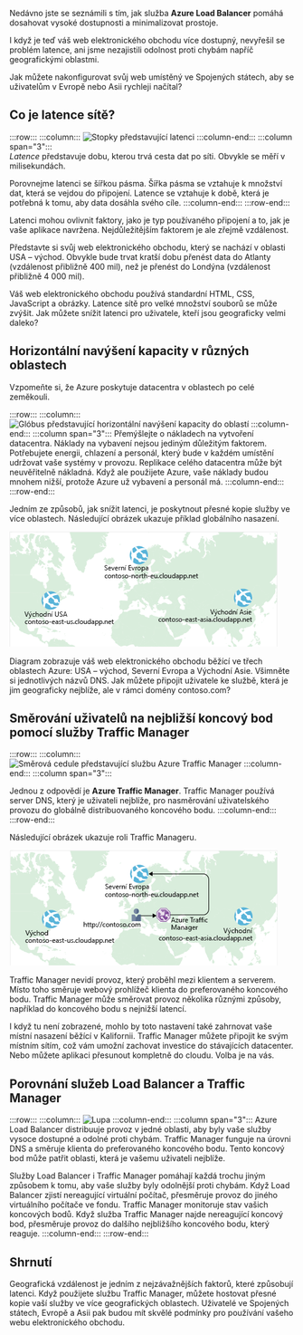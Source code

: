 Nedávno jste se seznámili s tím, jak služba **Azure Load Balancer** pomáhá dosahovat vysoké dostupnosti a minimalizovat prostoje.

I když je teď váš web elektronického obchodu více dostupný, nevyřešil se problém latence, ani jsme nezajistili odolnost proti chybám napříč geografickými oblastmi.

Jak můžete nakonfigurovat svůj web umístěný ve Spojených státech, aby se uživatelům v Evropě nebo Asii rychleji načítal?

## <a name="what-is-network-latency"></a>Co je latence sítě?

:::row:::
  :::column:::
    ![Stopky představující latenci](../media/4-latency.png)
  :::column-end:::
    :::column span="3":::  
_Latence_ představuje dobu, kterou trvá cesta dat po síti. Obvykle se měří v milisekundách.

Porovnejme latenci se šířkou pásma. Šířka pásma se vztahuje k množství dat, která se vejdou do připojení. Latence se vztahuje k době, která je potřebná k tomu, aby data dosáhla svého cíle.
  :::column-end:::
:::row-end:::

Latenci mohou ovlivnit faktory, jako je typ používaného připojení a to, jak je vaše aplikace navržena. Nejdůležitějším faktorem je ale zřejmě vzdálenost.

Představte si svůj web elektronického obchodu, který se nachází v oblasti USA – východ. Obvykle bude trvat kratší dobu přenést data do Atlanty (vzdálenost přibližně 400 mil), než je přenést do Londýna (vzdálenost přibližně 4 000 mil).

Váš web elektronického obchodu používá standardní HTML, CSS, JavaScript a obrázky. Latence sítě pro velké množství souborů se může zvýšit. Jak můžete snížit latenci pro uživatele, kteří jsou geograficky velmi daleko?

## <a name="scale-out-to-different-regions"></a>Horizontální navýšení kapacity v různých oblastech

Vzpomeňte si, že Azure poskytuje datacentra v oblastech po celé zeměkouli.

:::row:::
  :::column:::
    ![Glóbus představující horizontální navýšení kapacity do oblastí](../media/4-scale-out-regions.png) 
  :::column-end:::
  :::column span="3":::
Přemýšlejte o nákladech na vytvoření datacentra. Náklady na vybavení nejsou jediným důležitým faktorem. Potřebujete energii, chlazení a personál, který bude v každém umístění udržovat vaše systémy v provozu. Replikace celého datacentra může být neuvěřitelně nákladná. Když ale použijete Azure, vaše náklady budou mnohem nižší, protože Azure už vybavení a personál má.
  :::column-end:::
:::row-end:::

Jedním ze způsobů, jak snížit latenci, je poskytnout přesné kopie služby ve více oblastech. Následující obrázek ukazuje příklad globálního nasazení.

![Obrázek znázorňuje mapu světa se třemi zvýrazněnými datacentry Azure. Jednotlivá datacentra jsou označena jedinečným názvem domény.](../media/4-global-deployment.png)

Diagram zobrazuje váš web elektronického obchodu běžící ve třech oblastech Azure: USA – východ, Severní Evropa a Východní Asie. Všimněte si jednotlivých názvů DNS. Jak můžete připojit uživatele ke službě, která je jim geograficky nejblíže, ale v rámci domény contoso.com?

## <a name="use-traffic-manager-to-route-users-to-the-closest-endpoint"></a>Směrování uživatelů na nejbližší koncový bod pomocí služby Traffic Manager

:::row:::
  :::column:::
    ![Směrová cedule představující službu Azure Traffic Manager](../media/4-sign-post.png) 
  :::column-end:::
  :::column span="3":::

Jednou z odpovědí je **Azure Traffic Manager**. Traffic Manager používá server DNS, který je uživateli nejblíže, pro nasměrování uživatelského provozu do globálně distribuovaného koncového bodu.
  :::column-end:::
:::row-end:::

Následující obrázek ukazuje roli Traffic Manageru.

![Obrázek znázorňující směrování požadavku uživatele službou Azure Traffic Manager do nejbližšího datacentra ](../media/4-traffic-manager.png)

Traffic Manager nevidí provoz, který proběhl mezi klientem a serverem. Místo toho směruje webový prohlížeč klienta do preferovaného koncového bodu. Traffic Manager může směrovat provoz několika různými způsoby, například do koncového bodu s nejnižší latencí.

I když tu není zobrazené, mohlo by toto nastavení také zahrnovat vaše místní nasazení běžící v Kalifornii. Traffic Manager můžete připojit ke svým místním sítím, což vám umožní zachovat investice do stávajících datacenter. Nebo můžete aplikaci přesunout kompletně do cloudu. Volba je na vás.

## <a name="compare-load-balancer-to-traffic-manager"></a>Porovnání služeb Load Balancer a Traffic Manager

:::row:::
  :::column:::
    ![Lupa](../media/4-magnifying-glass.png) 
  :::column-end:::
  :::column span="3":::
Azure Load Balancer distribuuje provoz v jedné oblasti, aby byly vaše služby vysoce dostupné a odolné proti chybám. Traffic Manager funguje na úrovni DNS a směruje klienta do preferovaného koncového bodu. Tento koncový bod může patřit oblasti, která je vašemu uživateli nejblíže.

Služby Load Balancer i Traffic Manager pomáhají každá trochu jiným způsobem k tomu, aby vaše služby byly odolnější proti chybám. Když Load Balancer zjistí nereagující virtuální počítač, přesměruje provoz do jiného virtuálního počítače ve fondu. Traffic Manager monitoruje stav vašich koncových bodů. Když služba Traffic Manager najde nereagující koncový bod, přesměruje provoz do dalšího nejbližšího koncového bodu, který reaguje.
  :::column-end:::
:::row-end:::

## <a name="summary"></a>Shrnutí

Geografická vzdálenost je jedním z nejzávažnějších faktorů, které způsobují latenci. Když použijete službu Traffic Manager, můžete hostovat přesné kopie vaší služby ve více geografických oblastech. Uživatelé ve Spojených státech, Evropě a Asii pak budou mít skvělé podmínky pro používání vašeho webu elektronického obchodu.
